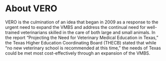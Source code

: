 # About VERO

VERO is the culmination of an idea that began in 2009 as a response to the urgent need to expand the VMBS and address the continual need for well-trained veterinarians skilled in the care of both large and small animals. In the report “Projecting the Need for Veterinary Medical Education in Texas,” the Texas Higher Education Coordinating Board (THECB) stated that while “no new veterinary school is recommended at this time,” the needs of Texas could be met most cost-effectively through an expansion of the VMBS.
